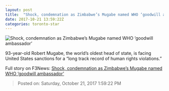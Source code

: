 ```yaml
---
layout: post
title:  "Shock, condemnation as Zimbabwe’s Mugabe named WHO ‘goodwill ambassador’"
date: 2017-10-21 13:59:22Z
categories: toronto-star
---
```


![Shock, condemnation as Zimbabwe’s Mugabe named WHO ‘goodwill ambassador’](https://www.thestar.com/content/dam/thestar/news/world/2017/10/21/shock-condemnation-as-zimbabwes-mugabe-named-who-goodwill-ambassador/robert_mugabe_jpg.jpg)

93-year-old Robert Mugabe, the world’s oldest head of state, is facing United States sanctions for a “long track record of human rights violations.”


Full story on F3News: [Shock, condemnation as Zimbabwe’s Mugabe named WHO ‘goodwill ambassador’](http://www.f3nws.com/n/Vpnx2H)

> Posted on: Saturday, October 21, 2017 1:59:22 PM
